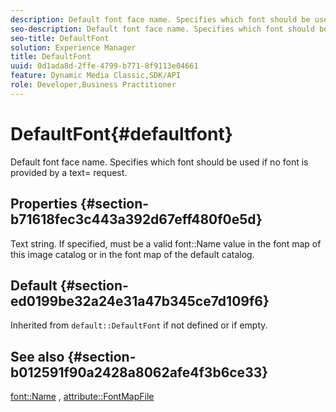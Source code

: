 ```yaml
---
description: Default font face name. Specifies which font should be used if no font is provided by a text= request.
seo-description: Default font face name. Specifies which font should be used if no font is provided by a text= request.
seo-title: DefaultFont
solution: Experience Manager
title: DefaultFont
uuid: 0d1ada8d-2ffe-4799-b771-8f9113e04661
feature: Dynamic Media Classic,SDK/API
role: Developer,Business Practitioner
---
```


# DefaultFont{#defaultfont}

Default font face name. Specifies which font should be used if no font is provided by a text= request.

## Properties {#section-b71618fec3c443a392d67eff480f0e5d}

Text string. If specified, must be a valid font::Name value in the font map of this image catalog or in the font map of the default catalog.

## Default {#section-ed0199be32a24e31a47b345ce7d109f6}

Inherited from `default::DefaultFont` if not defined or if empty.

## See also {#section-b012591f90a2428a8062afe4f3b6ce33}

[font::Name](../../../../../is-api/image-catalog/image-serving-api-ref/c-image-catalog-reference/c-font-map-reference/r-name-font.md#reference-c55889877dc54aabb60734dcde86ee76) , [attribute::FontMapFile](../../../../../is-api/image-catalog/image-serving-api-ref/c-image-catalog-reference/c-attributes-reference/r-fontmapfile.md#reference-22e077d4595b45b6a6e549b8499ecb76) 
